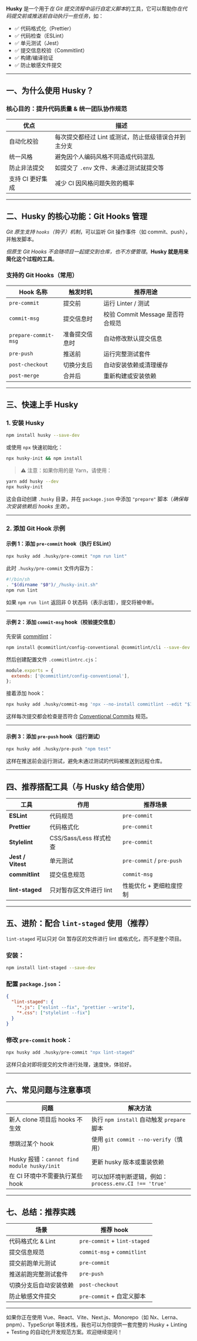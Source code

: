 **Husky** 是一个用于*在 Git 提交流程中运行自定义脚本*的工具，它可以帮助你*在代码提交前或推送前自动执行一些任务*，如：

- ✅ 代码格式化（Prettier）
- ✅ 代码检查（ESLint）
- ✅ 单元测试（Jest）
- ✅ 提交信息校验（Commitlint）
- ✅ 构建/编译验证
- ✅ 防止敏感文件提交

---

## 一、为什么使用 Husky？

### 核心目的：**提升代码质量 & 统一团队协作规范**

| 优点         | 描述                            |
| ---------- | ----------------------------- |
| 自动化校验      | 每次提交都经过 Lint 或测试，防止低级错误合并到主分支 |
| 统一风格       | 避免因个人编码风格不同造成代码混乱             |
| 防止非法提交     | 如提交了 `.env` 文件、未通过测试就提交等      |
| 支持 CI 更好集成 | 减少 CI 因风格问题失败的概率              |

---

## 二、Husky 的核心功能：Git Hooks 管理

*Git 原生支持 `hooks`（钩子）机制*，可以监听 Git 操作事件（如 commit、push），并触发脚本。

*但原生 Git Hooks 不会随项目一起提交到仓库，也不方便管理*。**Husky 就是用来简化这个过程的工具**。

### 支持的 Git Hooks（常用）

| Hook 名称 | 触发时机 | 推荐用途 |
|-----------|----------|----------|
| `pre-commit` | 提交前 | 运行 Linter / 测试 |
| `commit-msg` | 提交信息时 | 校验 Commit Message 是否符合规范 |
| `prepare-commit-msg` | 准备提交信息时 | 自动修改默认提交信息 |
| `pre-push` | 推送前 | 运行完整测试套件 |
| `post-checkout` | 切换分支后 | 自动安装依赖或清理缓存 |
| `post-merge` | 合并后 | 重新构建或安装依赖 |

---

## 三、快速上手 Husky

### 1. 安装 Husky

```bash
npm install husky --save-dev
```

或使用 `npx` 快速初始化：

```bash
npx husky-init && npm install
```

> ⚠️ 注意：如果你用的是 Yarn，请使用：
```bash
yarn add husky --dev
npx husky-init
```

这会自动创建 `.husky` 目录，并在 `package.json` 中添加 `"prepare"` 脚本（*确保每次安装依赖后 hooks 生效*）。

---

### 2. 添加 Git Hook 示例

#### 示例 1：添加 `pre-commit` hook（执行 ESLint）

```bash
npx husky add .husky/pre-commit "npm run lint"
```

此时 `.husky/pre-commit` 文件内容为：

```sh
#!/bin/sh
. "$(dirname "$0")/_/husky-init.sh"
npm run lint
```

如果 `npm run lint` 返回非 0 状态码（表示出错），提交将被中断。

---

#### 示例 2：添加 `commit-msg` hook（校验提交信息）

先安装 [commitlint](https://commitlint.js.org/)：

```bash
npm install @commitlint/config-conventional @commitlint/cli --save-dev
```

然后创建配置文件 `.commitlintrc.cjs`：

```js
module.exports = {
  extends: ['@commitlint/config-conventional'],
};
```

接着添加 hook：

```bash
npx husky add .husky/commit-msg 'npx --no-install commitlint --edit "$1"'
```

这样每次提交都会检查是否符合 [Conventional Commits](https://www.conventionalcommits.org/) 规范。

---

#### 示例 3：添加 `pre-push` hook（运行测试）

```bash
npx husky add .husky/pre-push "npm test"
```

这样在推送前会运行测试，避免未通过测试的代码被推送到远程仓库。

---

## 四、推荐搭配工具（与 Husky 结合使用）

| 工具 | 作用 | 推荐场景 |
|------|------|----------|
| **ESLint** | 代码规范 | `pre-commit` |
| **Prettier** | 代码格式化 | `pre-commit` |
| **Stylelint** | CSS/Sass/Less 样式检查 | `pre-commit` |
| **Jest / Vitest** | 单元测试 | `pre-commit` / `pre-push` |
| **commitlint** | 提交信息规范 | `commit-msg` |
| **lint-staged** | 只对暂存区文件进行 lint | 性能优化 + 更细粒度控制 |

---

## 五、进阶：配合 `lint-staged` 使用（推荐）

`lint-staged` 可以只对 Git 暂存区的文件进行 lint 或格式化，而不是整个项目。

### 安装：

```bash
npm install lint-staged --save-dev
```

### 配置 `package.json`：

```json
{
  "lint-staged": {
    "*.js": ["eslint --fix", "prettier --write"],
    "*.css": ["stylelint --fix"]
  }
}
```

### 修改 `pre-commit` hook：

```bash
npx husky add .husky/pre-commit "npx lint-staged"
```

这样只会对即将提交的文件进行处理，速度快，体验好。

---

## 六、常见问题与注意事项

| 问题 | 解决方法 |
|------|----------|
| 新人 clone 项目后 hooks 不生效 | 执行 `npm install` 自动触发 `prepare` 脚本 |
| 想跳过某个 hook | 使用 `git commit --no-verify`（慎用） |
| Husky 报错：`cannot find module husky/init` | 更新 husky 版本或重装依赖 |
| 在 CI 环境中不需要执行某些 hook | 可以加环境判断逻辑，例如：`process.env.CI !== 'true'` |

---

## 七、总结：推荐实践

| 场景 | 推荐 hook |
|------|------------|
| 代码格式化 & Lint | `pre-commit` + `lint-staged` |
| 提交信息规范 | `commit-msg` + `commitlint` |
| 提交前跑单元测试 | `pre-commit` |
| 推送前跑完整测试套件 | `pre-push` |
| 切换分支后自动安装依赖 | `post-checkout` |
| 防止敏感文件提交 | `pre-commit` + 自定义脚本 |

---

如果你正在使用 Vue、React、Vite、Next.js、Monorepo（如 Nx、Lerna、pnpm）、TypeScript 等技术栈，我也可以为你提供一套完整的 Husky + Linting + Testing 的自动化开发规范方案。欢迎继续提问！
